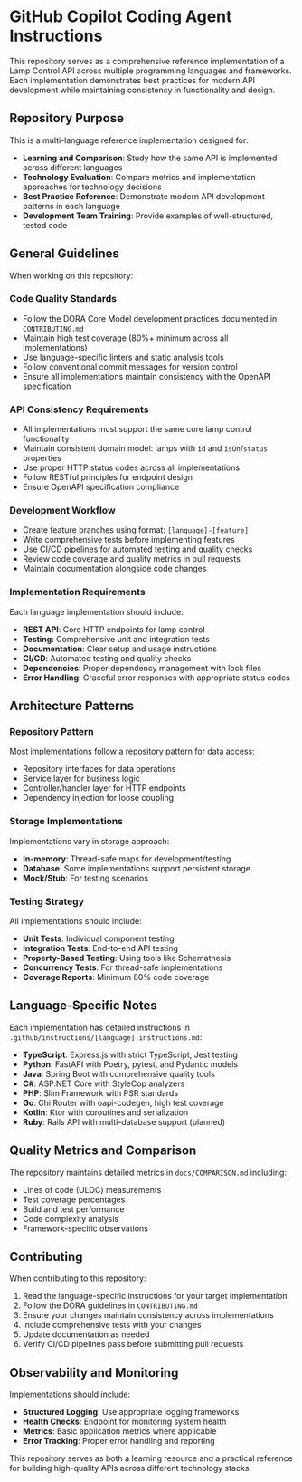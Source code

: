 # GitHub Copilot Coding Agent Instructions

This repository serves as a comprehensive reference implementation of a Lamp Control API across multiple programming languages and frameworks. Each implementation demonstrates best practices for modern API development while maintaining consistency in functionality and design.

## Repository Purpose

This is a multi-language reference implementation designed for:
- **Learning and Comparison**: Study how the same API is implemented across different languages
- **Technology Evaluation**: Compare metrics and implementation approaches for technology decisions
- **Best Practice Reference**: Demonstrate modern API development patterns in each language
- **Development Team Training**: Provide examples of well-structured, tested code

## General Guidelines

When working on this repository:

### Code Quality Standards
- Follow the DORA Core Model development practices documented in `CONTRIBUTING.md`
- Maintain high test coverage (80%+ minimum across all implementations)
- Use language-specific linters and static analysis tools
- Follow conventional commit messages for version control
- Ensure all implementations maintain consistency with the OpenAPI specification

### API Consistency Requirements
- All implementations must support the same core lamp control functionality
- Maintain consistent domain model: lamps with `id` and `isOn`/`status` properties
- Use proper HTTP status codes across all implementations
- Follow RESTful principles for endpoint design
- Ensure OpenAPI specification compliance

### Development Workflow
- Create feature branches using format: `[language]-[feature]` 
- Write comprehensive tests before implementing features
- Use CI/CD pipelines for automated testing and quality checks
- Review code coverage and quality metrics in pull requests
- Maintain documentation alongside code changes

### Implementation Requirements
Each language implementation should include:
- **REST API**: Core HTTP endpoints for lamp control
- **Testing**: Comprehensive unit and integration tests
- **Documentation**: Clear setup and usage instructions
- **CI/CD**: Automated testing and quality checks
- **Dependencies**: Proper dependency management with lock files
- **Error Handling**: Graceful error responses with appropriate status codes

## Architecture Patterns

### Repository Pattern
Most implementations follow a repository pattern for data access:
- Repository interfaces for data operations
- Service layer for business logic
- Controller/handler layer for HTTP endpoints
- Dependency injection for loose coupling

### Storage Implementations
Implementations vary in storage approach:
- **In-memory**: Thread-safe maps for development/testing
- **Database**: Some implementations support persistent storage
- **Mock/Stub**: For testing scenarios

### Testing Strategy
All implementations should include:
- **Unit Tests**: Individual component testing
- **Integration Tests**: End-to-end API testing
- **Property-Based Testing**: Using tools like Schemathesis
- **Concurrency Tests**: For thread-safe implementations
- **Coverage Reports**: Minimum 80% code coverage

## Language-Specific Notes

Each implementation has detailed instructions in `.github/instructions/[language].instructions.md`:
- **TypeScript**: Express.js with strict TypeScript, Jest testing
- **Python**: FastAPI with Poetry, pytest, and Pydantic models
- **Java**: Spring Boot with comprehensive quality tools
- **C#**: ASP.NET Core with StyleCop analyzers
- **PHP**: Slim Framework with PSR standards
- **Go**: Chi Router with oapi-codegen, high test coverage
- **Kotlin**: Ktor with coroutines and serialization
- **Ruby**: Rails API with multi-database support (planned)

## Quality Metrics and Comparison

The repository maintains detailed metrics in `docs/COMPARISON.md` including:
- Lines of code (ULOC) measurements
- Test coverage percentages
- Build and test performance
- Code complexity analysis
- Framework-specific observations

## Contributing

When contributing to this repository:
1. Read the language-specific instructions for your target implementation
2. Follow the DORA guidelines in `CONTRIBUTING.md`
3. Ensure your changes maintain consistency across implementations
4. Include comprehensive tests with your changes
5. Update documentation as needed
6. Verify CI/CD pipelines pass before submitting pull requests

## Observability and Monitoring

Implementations should include:
- **Structured Logging**: Use appropriate logging frameworks
- **Health Checks**: Endpoint for monitoring system health
- **Metrics**: Basic application metrics where applicable
- **Error Tracking**: Proper error handling and reporting

This repository serves as both a learning resource and a practical reference for building high-quality APIs across different technology stacks.